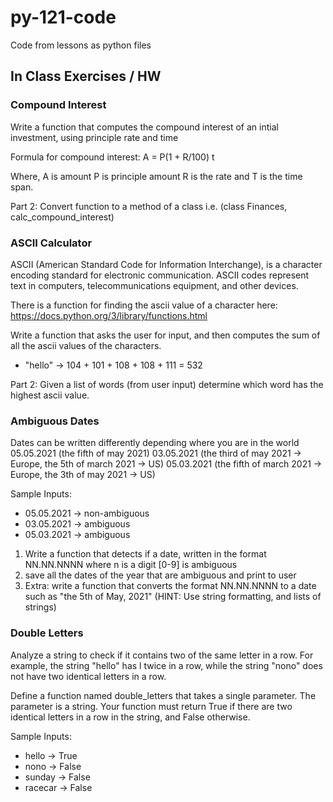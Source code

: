 # py-121-code
Code from lessons as python files 


## In Class Exercises / HW 

### Compound Interest

Write a function that computes the compound interest of an intial investment, using principle rate and time  

Formula for compound interest:
A = P(1 + R/100) t 

Where, 
A is amount 
P is principle amount 
R is the rate and 
T is the time span.


Part 2:
Convert function to a method of a class i.e. (class Finances, calc_compound_interest)


### ASCII Calculator 
ASCII (American Standard Code for Information Interchange), is a character encoding standard for electronic communication. ASCII codes represent text in computers, telecommunications equipment, and other devices.

There is a function for finding the ascii value of a character here:
https://docs.python.org/3/library/functions.html

Write a function that asks the user for input, and then computes the sum of all the ascii values of the characters. 

- "hello" -> 104 + 101 + 108 + 108 + 111 = 532 


Part 2:
Given a list of words (from user input) determine which word has the highest ascii value.  



### Ambiguous Dates
Dates can be written differently depending where you are in the world
05.05.2021 (the fifth of may 2021)
03.05.2021 (the third of may 2021 -> Europe, the 5th of march 2021 -> US)
05.03.2021 (the fifth of march 2021 -> Europe, the 3th of may 2021 -> US)


Sample Inputs:
- 05.05.2021 -> non-ambiguous
- 03.05.2021 -> ambiguous
- 05.03.2021 -> ambiguous 


1) Write a function that detects if a date, written in the format NN.NN.NNNN where n is a digit [0-9] is ambiguous 
2) save all the dates of the year that are ambiguous and print to user   
3) Extra: write a function that converts the format NN.NN.NNNN to a date such as "the 5th of May, 2021" (HINT: Use string formatting, and lists of strings) 

### Double Letters
Analyze a string to check if it contains two of the same letter in a row. For example, the string "hello" has l twice in a row, while the string "nono" does not have two identical letters in a row.

Define a function named double_letters that takes a single parameter. The parameter is a string. Your function must return True if there are two identical letters in a row in the string, and False otherwise.

Sample Inputs:
- hello -> True
- nono ->  False 
- sunday -> False
- racecar -> False

 

